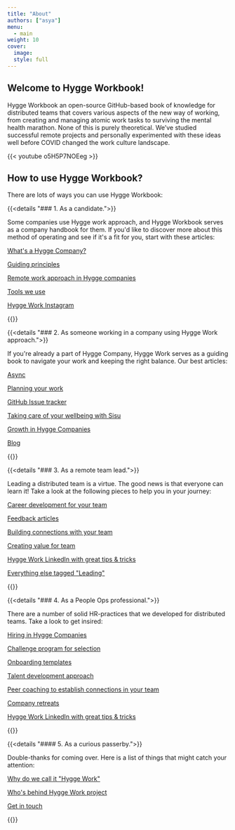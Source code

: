 ```yaml
---
title: "About"
authors: ["asya"]
menu:
  - main
weight: 10
cover:
  image:
  style: full
---
```

## Welcome to Hygge Workbook!

Hygge Workbook an open-source GitHub-based book of knowledge for distributed teams that covers various aspects of the new way of working, from creating and managing atomic work tasks to surviving the mental health marathon. None of this is purely theoretical. We’ve studied successful remote projects and personally experimented with these ideas well before COVID changed the work culture landscape.

{{< youtube o5H5P7NOEeg >}}

## How to use Hygge Workbook?

There are lots of ways you can use Hygge Workbook:

{{<details "### 1. As a candidate.">}}

Some companies use Hygge work approach, and Hygge Workbook serves as a company handbook for them. If you'd like to discover more about this method of operating and see if it's a fit for you, start with these articles:

[What's a Hygge Company?](https://hygge.work/hygge-work/)

[Guiding principles](https://hygge.work/guiding-principles/)

[Remote work approach in Hygge companies](https://hygge.work/remote-work/)

[Tools we use](chttps://hygge.work/tools/)

[Hygge Work Instagram](https://www.instagram.com/hygge.work/)

{{</details>}}

{{<details "### 2. As someone working in a company using Hygge Work approach.">}}

If you're already a part of Hygge Company, Hygge Work serves as a guiding book to navigate your work and keeping the right balance. Our best articles:

[Async](https://hygge.work/communication/async/)

[Planning your work](https://hygge.work/remote-work/planning/)

[GitHub Issue tracker](https://hygge.work/github/issue-tracker/)

[Taking care of your wellbeing with Sisu](https://hygge.work/sisu/)

[Growth in Hygge Companies](https://hygge.work/growing/personal-growth/)

[Blog](https://hygge.work/blog/)

{{</details>}}

{{<details "### 3. As a remote team lead.">}}

Leading a distributed team is a virtue. The good news is that everyone can learn it! Take a look at the following pieces to help you in your journey:

[Career development for your team](https://hygge.work/growing/career-development/)

[Feedback articles](https://hygge.work/tags/feedback/)

[Building connections with your team](https://hygge.work/blog/in-depth/)

[Creating value for team](https://hygge.work/blog/anchors/)

[Hygge Work LinkedIn with great tips & tricks ](https://www.linkedin.com/company/hyggework)

[Everything else tagged "Leading"](https://hygge.work/tags/leading/)

{{</details>}}

{{<details "### 4. As a People Ops professional.">}}

There are a number of solid HR-practices that we developed for distributed teams. Take a look to get insired:

[Hiring in Hygge Companies](https://hygge.work/growing/)

[Challenge program for selection](https://hygge.work/growing/challenge-program/)

[Onboarding templates](https://hygge.work/growing/onboarding/)

[Talent development approach](https://hygge.work/growing/career-development/)

[Peer coaching to establish connections in your team](https://hygge.work/communication/peer-coaching/)

[Company retreats](https://hygge.work/blog/workation-how-to/)

[Hygge Work LinkedIn with great tips & tricks ](https://www.linkedin.com/company/hyggework)

{{</details>}}

{{<details "#### 5. As a curious passerby.">}}

Double-thanks for coming over. Here is a list of things that might catch your attention:

[Why do we call it "Hygge Work"](https://hygge.work/hygge-work/)

[Who's behind Hygge Work project](https://hygge.work/team/)

[Get in touch](mailto:hello@hygge.work)

{{</details>}}
